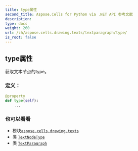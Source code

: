 ```yaml
---
title: type属性
second_title: Aspose.Cells for Python via .NET API 参考文献
description:
type: docs
weight: 260
url: /zh/aspose.cells.drawing.texts/textparagraph/type/
is_root: false
---
```

## type属性

获取文本节点的type。
### 定义：
```python
@property
def type(self):
    ...
```

### 也可以看看
* 模块[`aspose.cells.drawing.texts`](../../)
* 类 [`TextNodeType`](/cells/python-net/zh/aspose.cells.drawing.texts/textnodetype)
* 类 [`TextParagraph`](/cells/python-net/zh/aspose.cells.drawing.texts/textparagraph)
